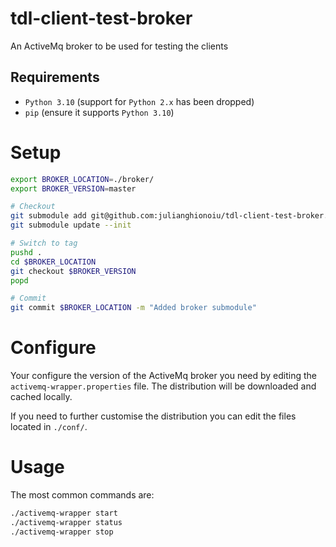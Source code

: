 # tdl-client-test-broker
An ActiveMq broker to be used for testing the clients

## Requirements

- `Python 3.10` (support for `Python 2.x` has been dropped)
- `pip` (ensure it supports `Python 3.10`)

# Setup

```bash
export BROKER_LOCATION=./broker/
export BROKER_VERSION=master

# Checkout
git submodule add git@github.com:julianghionoiu/tdl-client-test-broker.git $BROKER_LOCATION
git submodule update --init

# Switch to tag
pushd . 
cd $BROKER_LOCATION
git checkout $BROKER_VERSION
popd

# Commit
git commit $BROKER_LOCATION -m "Added broker submodule"
```

# Configure

Your configure the version of the ActiveMq broker you need by editing the `activemq-wrapper.properties` file.
The distribution will be downloaded and cached locally.

If you need to further customise the distribution you can edit the files located in `./conf/`.


# Usage

The most common commands are:
```bash
./activemq-wrapper start
./activemq-wrapper status
./activemq-wrapper stop
```
